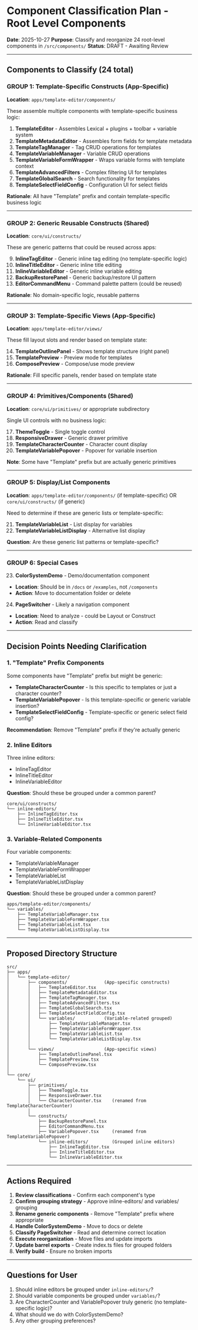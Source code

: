 # Component Classification Plan - Root Level Components

**Date**: 2025-10-27
**Purpose**: Classify and reorganize 24 root-level components in `/src/components/`
**Status**: DRAFT - Awaiting Review

---

## Components to Classify (24 total)

### GROUP 1: Template-Specific Constructs (App-Specific)
**Location**: `apps/template-editor/components/`

These assemble multiple components with template-specific business logic:

1. **TemplateEditor** - Assembles Lexical + plugins + toolbar + variable system
2. **TemplateMetadataEditor** - Assembles form fields for template metadata
3. **TemplateTagManager** - Tag CRUD operations for templates
4. **TemplateVariableManager** - Variable CRUD operations
5. **TemplateVariableFormWrapper** - Wraps variable forms with template context
6. **TemplateAdvancedFilters** - Complex filtering UI for templates
7. **TemplateGlobalSearch** - Search functionality for templates
8. **TemplateSelectFieldConfig** - Configuration UI for select fields

**Rationale**: All have "Template" prefix and contain template-specific business logic

---

### GROUP 2: Generic Reusable Constructs (Shared)
**Location**: `core/ui/constructs/`

These are generic patterns that could be reused across apps:

9. **InlineTagEditor** - Generic inline tag editing (no template-specific logic)
10. **InlineTitleEditor** - Generic inline title editing
11. **InlineVariableEditor** - Generic inline variable editing
12. **BackupRestorePanel** - Generic backup/restore UI pattern
13. **EditorCommandMenu** - Command palette pattern (could be reused)

**Rationale**: No domain-specific logic, reusable patterns

---

### GROUP 3: Template-Specific Views (App-Specific)
**Location**: `apps/template-editor/views/`

These fill layout slots and render based on template state:

14. **TemplateOutlinePanel** - Shows template structure (right panel)
15. **TemplatePreview** - Preview mode for templates
16. **ComposePreview** - Compose/use mode preview

**Rationale**: Fill specific panels, render based on template state

---

### GROUP 4: Primitives/Components (Shared)
**Location**: `core/ui/primitives/` or appropriate subdirectory

Single UI controls with no business logic:

17. **ThemeToggle** - Single toggle control
18. **ResponsiveDrawer** - Generic drawer primitive
19. **TemplateCharacterCounter** - Character count display
20. **TemplateVariablePopover** - Popover for variable insertion

**Note**: Some have "Template" prefix but are actually generic primitives

---

### GROUP 5: Display/List Components
**Location**: `apps/template-editor/components/` (if template-specific) OR `core/ui/constructs/` (if generic)

Need to determine if these are generic lists or template-specific:

21. **TemplateVariableList** - List display for variables
22. **TemplateVariableListDisplay** - Alternative list display

**Question**: Are these generic list patterns or template-specific?

---

### GROUP 6: Special Cases

23. **ColorSystemDemo** - Demo/documentation component
   - **Location**: Should be in `/docs` or `/examples`, not `/components`
   - **Action**: Move to documentation folder or delete

24. **PageSwitcher** - Likely a navigation component
   - **Location**: Need to analyze - could be Layout or Construct
   - **Action**: Read and classify

---

## Decision Points Needing Clarification

### 1. "Template" Prefix Components
Some components have "Template" prefix but might be generic:
- **TemplateCharacterCounter** - Is this specific to templates or just a character counter?
- **TemplateVariablePopover** - Is this template-specific or generic variable insertion?
- **TemplateSelectFieldConfig** - Template-specific or generic select field config?

**Recommendation**: Remove "Template" prefix if they're actually generic

### 2. Inline Editors
Three inline editors:
- InlineTagEditor
- InlineTitleEditor
- InlineVariableEditor

**Question**: Should these be grouped under a common parent?
```
core/ui/constructs/
└── inline-editors/
    ├── InlineTagEditor.tsx
    ├── InlineTitleEditor.tsx
    └── InlineVariableEditor.tsx
```

### 3. Variable-Related Components
Four variable components:
- TemplateVariableManager
- TemplateVariableFormWrapper
- TemplateVariableList
- TemplateVariableListDisplay

**Question**: Should these be grouped under a common parent?
```
apps/template-editor/components/
└── variables/
    ├── TemplateVariableManager.tsx
    ├── TemplateVariableFormWrapper.tsx
    ├── TemplateVariableList.tsx
    └── TemplateVariableListDisplay.tsx
```

---

## Proposed Directory Structure

```
src/
├── apps/
│   └── template-editor/
│       ├── components/              (App-specific constructs)
│       │   ├── TemplateEditor.tsx
│       │   ├── TemplateMetadataEditor.tsx
│       │   ├── TemplateTagManager.tsx
│       │   ├── TemplateAdvancedFilters.tsx
│       │   ├── TemplateGlobalSearch.tsx
│       │   ├── TemplateSelectFieldConfig.tsx
│       │   └── variables/           (Variable-related grouped)
│       │       ├── TemplateVariableManager.tsx
│       │       ├── TemplateVariableFormWrapper.tsx
│       │       ├── TemplateVariableList.tsx
│       │       └── TemplateVariableListDisplay.tsx
│       │
│       └── views/                   (App-specific views)
│           ├── TemplateOutlinePanel.tsx
│           ├── TemplatePreview.tsx
│           └── ComposePreview.tsx
│
└── core/
    └── ui/
        ├── primitives/
        │   ├── ThemeToggle.tsx
        │   ├── ResponsiveDrawer.tsx
        │   └── CharacterCounter.tsx    (renamed from TemplateCharacterCounter)
        │
        └── constructs/
            ├── BackupRestorePanel.tsx
            ├── EditorCommandMenu.tsx
            ├── VariablePopover.tsx     (renamed from TemplateVariablePopover)
            └── inline-editors/         (Grouped inline editors)
                ├── InlineTagEditor.tsx
                ├── InlineTitleEditor.tsx
                └── InlineVariableEditor.tsx
```

---

## Actions Required

1. **Review classifications** - Confirm each component's type
2. **Confirm grouping strategy** - Approve inline-editors/ and variables/ grouping
3. **Rename generic components** - Remove "Template" prefix where appropriate
4. **Handle ColorSystemDemo** - Move to docs or delete
5. **Classify PageSwitcher** - Read and determine correct location
6. **Execute reorganization** - Move files and update imports
7. **Update barrel exports** - Create index.ts files for grouped folders
8. **Verify build** - Ensure no broken imports

---

## Questions for User

1. Should inline editors be grouped under `inline-editors/`?
2. Should variable components be grouped under `variables/`?
3. Are CharacterCounter and VariablePopover truly generic (no template-specific logic)?
4. What should we do with ColorSystemDemo?
5. Any other grouping preferences?
